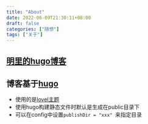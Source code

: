 ```yaml
---
title: "About"
date: 2022-06-09T21:30:11+08:00
draft: false
categories: ["随想"]
tags: ["关于"]
---
```


## [明里的hugo博客](https://demo122.github.io/)

## 博客基于[hugo](https://gohugo.io/getting-started/quick-start/)
  - 使用的是[loveI主题](https://hugoloveit.com/zh-cn/)
  - 使用hugo构建静态文件时默认是生成在public目录下
  - 可以在config中设置```publishDir = "xxx" ```来指定目录
